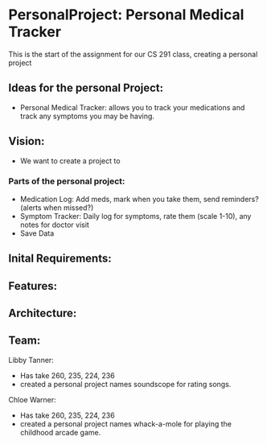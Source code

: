 # PersonalProject: Personal Medical Tracker
This is the start of the assignment for our CS 291 class, creating a personal project

## Ideas for the personal Project:
- Personal Medical Tracker: allows you to track your medications and track any symptoms you may be having.

## Vision: 
- We want to create a project to

### Parts of the personal project:
- Medication Log: Add meds, mark when you take them, send reminders?(alerts when missed?)
- Symptom Tracker: Daily log for symptoms, rate them (scale 1-10), any notes for doctor visit
- Save Data

## Inital Requirements:
Features:
- 

## Architecture:

## Team:
Libby Tanner:
 - Has take 260, 235, 224, 236
 - created a personal project names soundscope for rating songs.

Chloe Warner:
- Has take 260, 235, 224, 236
- created a personal project names whack-a-mole for playing the childhood arcade game.
